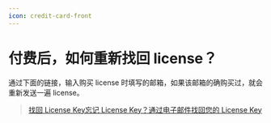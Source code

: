 ```yaml
---
icon: credit-card-front
---
```


# 付费后，如何重新找回 license？

通过下面的链接，输入购买 license 时填写的邮箱，如果该邮箱的确购买过，就会重新发送一遍 license。

> [找回 License Key忘记 License Key？通过电子邮件找回您的 License Key](https://chatboxai.app/zh/help-center/retrieve-license-key)
